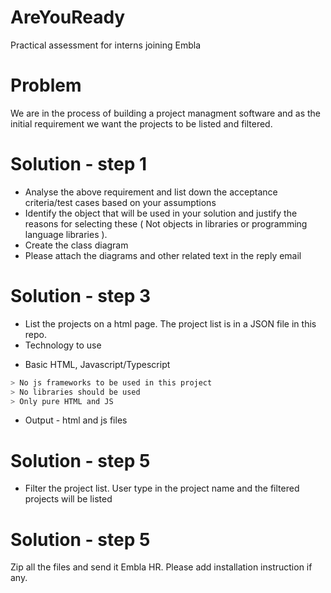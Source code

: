# AreYouReady
Practical assessment for interns joining Embla

# Problem
We are in the process of building a project managment software and as the initial requirement we want the projects to be listed and filtered.

# Solution - step 1
* Analyse the above requirement and list down the acceptance criteria/test cases based on your assumptions
* Identify the object that will be used in your solution and justify the reasons for selecting these ( Not objects in libraries or programming language libraries ). 
* Create the class diagram
* Please attach the diagrams and other related text in the reply email 

# Solution - step 3
* List the projects on a html page. The project list is in a JSON file in this repo. 
* Technology to use
- Basic HTML, Javascript/Typescript

```sh
> No js frameworks to be used in this project
> No libraries should be used
> Only pure HTML and JS 
```

* Output - html and js files

# Solution - step 5
* Filter the project list. User type in the project name and the filtered projects will be listed

# Solution - step 5
Zip all the files and send it Embla HR. Please add installation instruction if any. 

